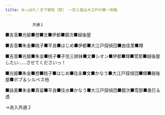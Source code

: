 ```yaml
---
title: あっぱれ！天下御免［祭］ ～恋と嵐は大江戸の華～攻略
---
```


                共通１

■吉音■光姫■想■文■伊都■銀次■越後屋

■吉音■朱金■桃子■平良■はじめ■伊都■大江戸探偵団■由佳里■輝

■吉音■光姫■朱金■桃子■子住三姉妹■文■シオン■伊都■輝■雪那■越後屋したい……させてくださいっ！

■光姫■朱金■想■桃子■はじめ■往永■文■かなう■大江戸探偵団■輝■越後屋■ボブ＆シルベス他

■詠美■朱金■真留■平良■往水■かなう■大江戸探偵団■銀次■雪那■勇巳＆透

→进入共通２


              
